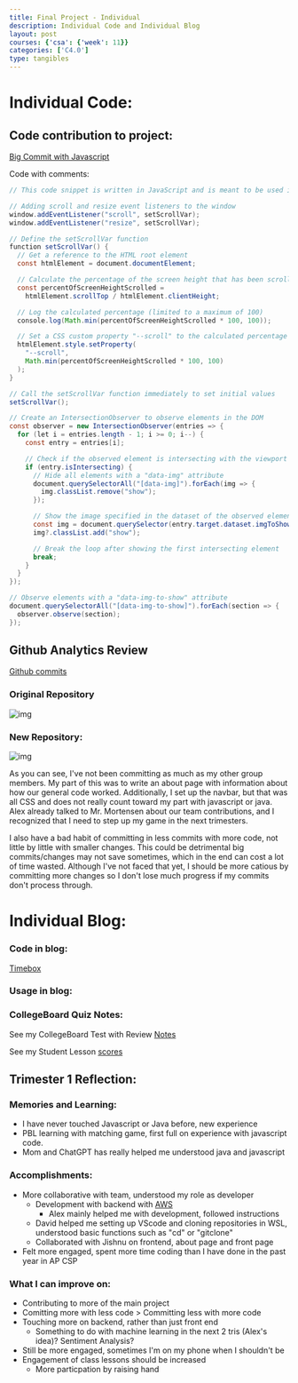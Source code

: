 ```yaml
---
title: Final Project - Individual
description: Individual Code and Individual Blog
layout: post
courses: {'csa': {'week': 11}}
categories: ['C4.0']
type: tangibles
---
```


# Individual Code:

## Code contribution to project:
[Big Commit with Javascript](https://github.com/CSA-Tri-1/DADDiJkstra-frontend/commit/9f0839c50ab759228ba573c35cd5d5cb2eeb411e)

Code with comments: 


```Java
// This code snippet is written in JavaScript and is meant to be used in a web page

// Adding scroll and resize event listeners to the window
window.addEventListener("scroll", setScrollVar);
window.addEventListener("resize", setScrollVar);

// Define the setScrollVar function
function setScrollVar() {
  // Get a reference to the HTML root element
  const htmlElement = document.documentElement;

  // Calculate the percentage of the screen height that has been scrolled
  const percentOfScreenHeightScrolled =
    htmlElement.scrollTop / htmlElement.clientHeight;

  // Log the calculated percentage (limited to a maximum of 100)
  console.log(Math.min(percentOfScreenHeightScrolled * 100, 100));

  // Set a CSS custom property "--scroll" to the calculated percentage
  htmlElement.style.setProperty(
    "--scroll",
    Math.min(percentOfScreenHeightScrolled * 100, 100)
  );
}

// Call the setScrollVar function immediately to set initial values
setScrollVar();

// Create an IntersectionObserver to observe elements in the DOM
const observer = new IntersectionObserver(entries => {
  for (let i = entries.length - 1; i >= 0; i--) {
    const entry = entries[i];

    // Check if the observed element is intersecting with the viewport
    if (entry.isIntersecting) {
      // Hide all elements with a "data-img" attribute
      document.querySelectorAll("[data-img]").forEach(img => {
        img.classList.remove("show");
      });

      // Show the image specified in the dataset of the observed element
      const img = document.querySelector(entry.target.dataset.imgToShow);
      img?.classList.add("show");

      // Break the loop after showing the first intersecting element
      break;
    }
  }
});

// Observe elements with a "data-img-to-show" attribute
document.querySelectorAll("[data-img-to-show]").forEach(section => {
  observer.observe(section);
});
```


## Github Analytics Review
[Github commits](https://github.com/Pitsco)

### Original Repository

![img](https://media.discordapp.net/attachments/934591169885790290/1170861289564798996/image.png?ex=655a948c&is=65481f8c&hm=848360be36823312e084a93244e31559b850c030d031f67c7215a6af62fb370a&=&width=423&height=425)

### New Repository:
![img](https://media.discordapp.net/attachments/934591169885790290/1170861700975706112/image.png?ex=655a94ef&is=65481fef&hm=934eca6ae5242b2184370a1db38d3ba99866a7235eed6d97bb020c85cb43d448&=&width=425&height=425)

As you can see, I've not been committing as much as my other group members. My part of this was to write an about page with information about how our general code worked. Additionally, I set up the navbar, but that was all CSS and does not really count toward my part with javascript or java. Alex already talked to Mr. Mortensen about our team contributions, and I recognized that I need to step up my game in the next trimesters.

I also have a bad habit of committing in less commits with more code, not little by little with smaller changes. This could be detrimental big commits/changes may not save sometimes, which in the end can cost a lot of time wasted. Although I've not faced that yet, I should be more catious by committing more changes so I don't lose much progress if my commits don't process through.


# Individual Blog:

### Code in blog:
[Timebox]({{site.baseurl}}/csa)

### Usage in blog: 


### CollegeBoard Quiz Notes:
See my CollegeBoard Test with Review [Notes]({{site.baseurl}}/c4.0/2023/11/05/CollegeBoard-Practice-Test.html)

See my Student Lesson [scores]({{site.baseurl}}/c4.0/2023/11/05/Student-Lessons-Grading.html)

## Trimester 1 Reflection:

### Memories and Learning:
- I have never touched Javascript or Java before, new experience
- PBL learning with matching game, first full on experience with javascript code.
- Mom and ChatGPT has really helped me understood java and javascript

### Accomplishments:
- More collaborative with team, understood my role as developer
    - Development with backend with [AWS](https://nighthawkcoders.github.io/teacher//c7.0/c7.1/c7.2/2023/09/27/aws-deployment_IPYNB_2_.html)
        - Alex mainly helped me with development, followed instructions
    - David helped me setting up VScode and cloning repositories in WSL, understood basic functions such as "cd" or "gitclone"
    - Collaborated with Jishnu on frontend, about page and front page
- Felt more engaged, spent more time coding than I have done in the past year in AP CSP

### What I can improve on:
- Contributing to more of the main project
- Comitting more with less code > Committing less with more code
- Touching more on backend, rather than just front end
    - Something to do with machine learning in the next 2 tris (Alex's idea)? Sentiment Analysis?
- Still be more engaged, sometimes I'm on my phone when I shouldn't be
- Engagement of class lessons should be increased
    - More particpation by raising hand


